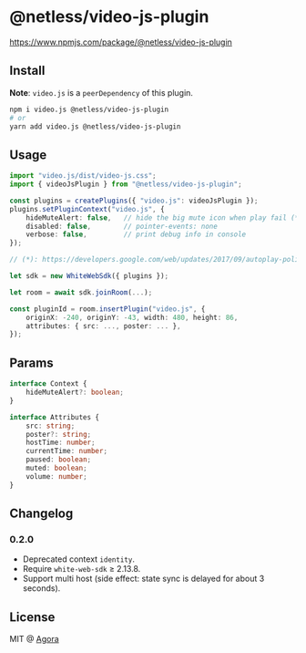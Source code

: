 # @netless/video-js-plugin

https://www.npmjs.com/package/@netless/video-js-plugin

## Install

**Note**: `video.js` is a `peerDependency` of this plugin.

```bash
npm i video.js @netless/video-js-plugin
# or
yarn add video.js @netless/video-js-plugin
```

## Usage

```ts
import "video.js/dist/video-js.css";
import { videoJsPlugin } from "@netless/video-js-plugin";

const plugins = createPlugins({ "video.js": videoJsPlugin });
plugins.setPluginContext("video.js", {
    hideMuteAlert: false,   // hide the big mute icon when play fail (*)
    disabled: false,        // pointer-events: none
    verbose: false,         // print debug info in console
});

// (*): https://developers.google.com/web/updates/2017/09/autoplay-policy-changes

let sdk = new WhiteWebSdk({ plugins });

let room = await sdk.joinRoom(...);

const pluginId = room.insertPlugin("video.js", {
    originX: -240, originY: -43, width: 480, height: 86,
    attributes: { src: ..., poster: ... },
});
```

## Params

```ts
interface Context {
    hideMuteAlert?: boolean;
}

interface Attributes {
    src: string;
    poster?: string;
    hostTime: number;
    currentTime: number;
    paused: boolean;
    muted: boolean;
    volume: number;
}
```

## Changelog

### 0.2.0

- Deprecated context `identity`.
- Require `white-web-sdk` &ge; 2.13.8.
- Support multi host (side effect: state sync is delayed for about 3 seconds).

## License

MIT @ [Agora](https://agora.io)
